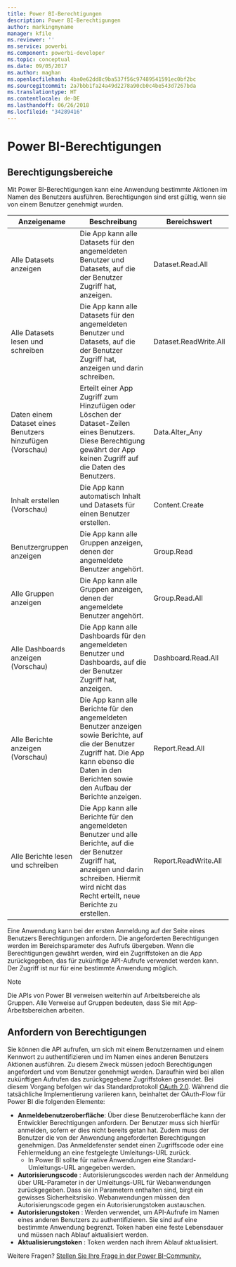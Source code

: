 ```yaml
---
title: Power BI-Berechtigungen
description: Power BI-Berechtigungen
author: markingmyname
manager: kfile
ms.reviewer: ''
ms.service: powerbi
ms.component: powerbi-developer
ms.topic: conceptual
ms.date: 09/05/2017
ms.author: maghan
ms.openlocfilehash: 4ba0e62dd8c9ba537f56c97489541591ec0bf2bc
ms.sourcegitcommit: 2a7bbb1fa24a49d2278a90cb0c4be543d7267bda
ms.translationtype: HT
ms.contentlocale: de-DE
ms.lasthandoff: 06/26/2018
ms.locfileid: "34289416"
---
```

# <a name="power-bi-permissions"></a>Power BI-Berechtigungen
## <a name="permission-scopes"></a>Berechtigungsbereiche
Mit Power BI-Berechtigungen kann eine Anwendung bestimmte Aktionen im Namen des Benutzers ausführen. Berechtigungen sind erst gültig, wenn sie von einem Benutzer genehmigt wurden.

| Anzeigename | Beschreibung | Bereichswert |
| --- | --- | --- |
| Alle Datasets anzeigen |Die App kann alle Datasets für den angemeldeten Benutzer und Datasets, auf die der Benutzer Zugriff hat, anzeigen. |Dataset.Read.All |
| Alle Datasets lesen und schreiben |Die App kann alle Datasets für den angemeldeten Benutzer und Datasets, auf die der Benutzer Zugriff hat, anzeigen und darin schreiben. |Dataset.ReadWrite.All |
| Daten einem Dataset eines Benutzers hinzufügen (Vorschau) |Erteilt einer App Zugriff zum Hinzufügen oder Löschen der Dataset-Zeilen eines Benutzers. Diese Berechtigung gewährt der App keinen Zugriff auf die Daten des Benutzers. |Data.Alter_Any |
| Inhalt erstellen (Vorschau) |Die App kann automatisch Inhalt und Datasets für einen Benutzer erstellen. |Content.Create |
| Benutzergruppen anzeigen |Die App kann alle Gruppen anzeigen, denen der angemeldete Benutzer angehört. |Group.Read |
| Alle Gruppen anzeigen |Die App kann alle Gruppen anzeigen, denen der angemeldete Benutzer angehört. |Group.Read.All |
| Alle Dashboards anzeigen (Vorschau) |Die App kann alle Dashboards für den angemeldeten Benutzer und Dashboards, auf die der Benutzer Zugriff hat, anzeigen. |Dashboard.Read.All |
| Alle Berichte anzeigen (Vorschau) |Die App kann alle Berichte für den angemeldeten Benutzer anzeigen sowie Berichte, auf die der Benutzer Zugriff hat. Die App kann ebenso die Daten in den Berichten sowie den Aufbau der Berichte anzeigen. |Report.Read.All |
| Alle Berichte lesen und schreiben |Die App kann alle Berichte für den angemeldeten Benutzer und alle Berichte, auf die der Benutzer Zugriff hat, anzeigen und darin schreiben. Hiermit wird nicht das Recht erteilt, neue Berichte zu erstellen. |Report.ReadWrite.All |

Eine Anwendung kann bei der ersten Anmeldung auf der Seite eines Benutzers Berechtigungen anfordern. Die angeforderten Berechtigungen werden im Bereichsparameter des Aufrufs übergeben. Wenn die Berechtigungen gewährt werden, wird ein Zugriffstoken an die App zurückgegeben, das für zukünftige API-Aufrufe verwendet werden kann. Der Zugriff ist nur für eine bestimmte Anwendung möglich.

> [!NOTE]
> Die APIs von Power BI verweisen weiterhin auf Arbeitsbereiche als Gruppen. Alle Verweise auf Gruppen bedeuten, dass Sie mit App-Arbeitsbereichen arbeiten.
> 
> 

## <a name="requesting-permissions"></a>Anfordern von Berechtigungen
Sie können die API aufrufen, um sich mit einem Benutzernamen und einem Kennwort zu authentifizieren und im Namen eines anderen Benutzers Aktionen ausführen. Zu diesem Zweck müssen jedoch Berechtigungen angefordert und vom Benutzer genehmigt werden. Daraufhin wird bei allen zukünftigen Aufrufen das zurückgegebene Zugriffstoken gesendet. Bei diesem Vorgang befolgen wir das Standardprotokoll [OAuth 2.0](http://oauth.net/2/). Während die tatsächliche Implementierung variieren kann, beinhaltet der OAuth-Flow für Power BI die folgenden Elemente:

* **Anmeldebenutzeroberfläche**: Über diese Benutzeroberfläche kann der Entwickler Berechtigungen anfordern. Der Benutzer muss sich hierfür anmelden, sofern er dies nicht bereits getan hat. Zudem muss der Benutzer die von der Anwendung angeforderten Berechtigungen genehmigen. Das Anmeldefenster sendet einen Zugriffscode oder eine Fehlermeldung an eine festgelegte Umleitungs-URL zurück.
  * In Power BI sollte für native Anwendungen eine Standard-Umleitungs-URL angegeben werden.
* **Autorisierungscode** : Autorisierungscodes werden nach der Anmeldung über URL-Parameter in der Umleitungs-URL für Webanwendungen zurückgegeben. Dass sie in Parametern enthalten sind, birgt ein gewisses Sicherheitsrisiko. Webanwendungen müssen den Autorisierungscode gegen ein Autorisierungstoken austauschen.
* **Autorisierungstoken** : Werden verwendet, um API-Aufrufe im Namen eines anderen Benutzers zu authentifizieren. Sie sind auf eine bestimmte Anwendung begrenzt. Token haben eine feste Lebensdauer und müssen nach Ablauf aktualisiert werden.
* **Aktualisierungstoken** : Token werden nach ihrem Ablauf aktualisiert.

Weitere Fragen? [Stellen Sie Ihre Frage in der Power BI-Community.](http://community.powerbi.com/)

